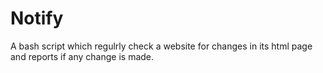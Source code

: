 # Notify #
 A bash script which regulrly check a website for changes in its html page and reports if any change is made.
 
